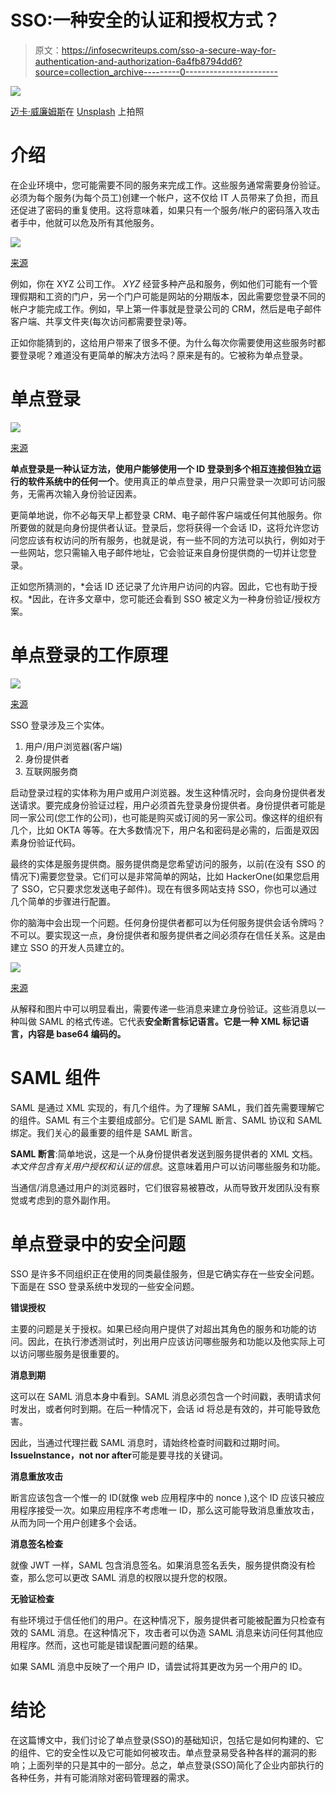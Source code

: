 # SSO:一种安全的认证和授权方式？

> 原文：<https://infosecwriteups.com/sso-a-secure-way-for-authentication-and-authorization-6a4fb8794dd6?source=collection_archive---------0----------------------->

![](img/f76c75bb2888dc5dfe0b801c6bbe3eb6.png)

[迈卡·威廉姆斯](https://unsplash.com/@mr_williams_photography?utm_source=medium&utm_medium=referral)在 [Unsplash](https://unsplash.com?utm_source=medium&utm_medium=referral) 上拍照

# 介绍

在企业环境中，您可能需要不同的服务来完成工作。这些服务通常需要身份验证。必须为每个服务(为每个员工)创建一个帐户，这不仅给 IT 人员带来了负担，而且还促进了密码的重复使用。这将意味着，如果只有一个服务/帐户的密码落入攻击者手中，他就可以危及所有其他服务。

![](img/3f559ee2be2f434985f863d87b784ebf.png)

[来源](https://auth0.com/blog/what-is-and-how-does-single-sign-on-work/)

例如，你在 XYZ 公司工作。 *XYZ* 经营多种产品和服务，例如他们可能有一个管理假期和工资的门户，另一个门户可能是网站的分期版本，因此需要您登录不同的帐户才能完成工作。例如，早上第一件事就是登录公司的 CRM，然后是电子邮件客户端、共享文件夹(每次访问都需要登录)等。

正如你能猜到的，这给用户带来了很多不便。为什么每次你需要使用这些服务时都要登录呢？难道没有更简单的解决方法吗？原来是有的。它被称为单点登录。

# **单点登录**

![](img/68a390ec33f8521e8dd8ea1ae21e1b00.png)

[来源](https://www.geeksforgeeks.org/introduction-of-single-sign-on-sso/)

**单点登录是一种认证方法，使用户能够使用一个 ID 登录到多个相互连接但独立运行的软件系统中的任何一个**。使用真正的单点登录，用户只需登录一次即可访问服务，无需再次输入身份验证因素。

更简单地说，你不必每天早上都登录 CRM、电子邮件客户端或任何其他服务。你所要做的就是向身份提供者认证。登录后，您将获得一个会话 ID，这将允许您访问您应该有权访问的所有服务，也就是说，有一些不同的方法可以执行，例如对于一些网站，您只需输入电子邮件地址，它会验证来自身份提供商的一切并让您登录。

正如您所猜测的，*会话 ID 还记录了允许用户访问的内容。因此，它也有助于授权。*因此，在许多文章中，您可能还会看到 SSO 被定义为一种身份验证/授权方案。

# **单点登录的工作原理**

![](img/636c082058c9127e231dc77809fb62f2.png)

[来源](https://auth0.com/blog/what-is-and-how-does-single-sign-on-work/)

SSO 登录涉及三个实体。

1.  用户/用户浏览器(客户端)
2.  身份提供者
3.  互联网服务商

启动登录过程的实体称为用户或用户浏览器。发生这种情况时，会向身份提供者发送请求。要完成身份验证过程，用户必须首先登录身份提供者。身份提供者可能是同一家公司(您工作的公司)，也可能是购买或订阅的另一家公司。像这样的组织有几个，比如 OKTA 等等。在大多数情况下，用户名和密码是必需的，后面是双因素身份验证代码。

最终的实体是服务提供商。服务提供商是您希望访问的服务，以前(在没有 SSO 的情况下)需要您登录。它们可以是非常简单的网站，比如 HackerOne(如果您启用了 SSO，它只要求您发送电子邮件)。现在有很多网站支持 SSO，你也可以通过几个简单的步骤进行配置。

你的脑海中会出现一个问题。任何身份提供者都可以为任何服务提供会话令牌吗？不可以。要实现这一点，身份提供者和服务提供者之间必须存在信任关系。这是由建立 SSO 的开发人员建立的。

![](img/8162a6ebecd89ba052baea8a2c3bdbcf.png)

[来源](https://www.netspi.com/wp-content/uploads/2017/02/img_589a44780e8eb.png)

从解释和图片中可以明显看出，需要传递一些消息来建立身份验证。这些消息以一种叫做 SAML 的格式传递。它代表**安全断言标记语言。它是一种 XML 标记语言，内容是 base64 编码的。**

# **SAML 组件**

SAML 是通过 XML 实现的，有几个组件。为了理解 SAML，我们首先需要理解它的组件。SAML 有三个主要组成部分。它们是 SAML 断言、SAML 协议和 SAML 绑定。我们关心的最重要的组件是 SAML 断言。

**SAML 断言**:简单地说，这是一个从身份提供者发送到服务提供者的 XML 文档。*本文件包含有关用户授权和认证的信息*。这意味着用户可以访问哪些服务和功能。

当通信/消息通过用户的浏览器时，它们很容易被篡改，从而导致开发团队没有察觉或考虑到的意外副作用。

# **单点登录中的安全问题**

SSO 是许多不同组织正在使用的同类最佳服务，但是它确实存在一些安全问题。下面是在 SSO 登录系统中发现的一些安全问题。

**错误授权**

主要的问题是关于授权。如果已经向用户提供了对超出其角色的服务和功能的访问。因此，在执行渗透测试时，列出用户应该访问哪些服务和功能以及他实际上可以访问哪些服务是很重要的。

**消息到期**

这可以在 SAML 消息本身中看到。SAML 消息必须包含一个时间戳，表明请求何时发出，或者何时到期。在后一种情况下，会话 id 将总是有效的，并可能导致危害。

因此，当通过代理拦截 SAML 消息时，请始终检查时间戳和过期时间。 **IssueInstance，not nor after**可能是要寻找的关键词。

**消息重放攻击**

断言应该包含一个惟一的 ID(就像 web 应用程序中的 nonce ),这个 ID 应该只被应用程序接受一次。如果应用程序不考虑唯一 ID，那么这可能导致消息重放攻击，从而为同一个用户创建多个会话。

**消息签名检查**

就像 JWT 一样，SAML 包含消息签名。如果消息签名丢失，服务提供商没有检查，那么您可以更改 SAML 消息的权限以提升您的权限。

**无验证检查**

有些环境过于信任他们的用户。在这种情况下，服务提供者可能被配置为只检查有效的 SAML 消息。在这种情况下，攻击者可以伪造 SAML 消息来访问任何其他应用程序。然而，这也可能是错误配置问题的结果。

如果 SAML 消息中反映了一个用户 ID，请尝试将其更改为另一个用户的 ID。

# **结论**

在这篇博文中，我们讨论了单点登录(SSO)的基础知识，包括它是如何构建的、它的组件、它的安全性以及它可能如何被攻击。单点登录易受各种各样的漏洞的影响；上面列举的只是其中的一部分。总之，单点登录(SSO)简化了企业内部执行的各种任务，并有可能消除对密码管理器的需求。